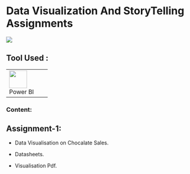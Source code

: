 <h1>Data Visualization And StoryTelling Assignments</h1>
<img src="https://user-images.githubusercontent.com/74038190/212284100-561aa473-3905-4a80-b561-0d28506553ee.gif" width="full">
<h2>Tool Used :</h2>
<table>
    <tr>
        <td width="96">
            <img src="https://uxwing.com/wp-content/themes/uxwing/download/brands-and-social-media/power-bi-icon.png" width="48" height="48" />
            <br>Power BI
        </td>
    </tr>
</table>

### Content:

## Assignment-1:
    
- Data Visualisation on Chocalate Sales.

- Datasheets.

- Visualisation Pdf.


